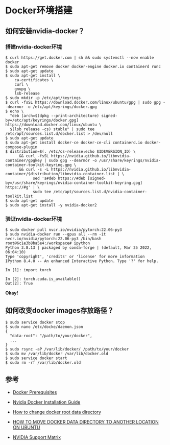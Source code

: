 # Docker环境搭建

## 如何安装nvidia-docker？

### 搭建nvidia-docker环境

```
$ curl https://get.docker.com | sh && sudo systemctl --now enable docker
$ sudo apt-get remove docker docker-engine docker.io containerd runc
$ sudo apt-get update
$ sudo apt-get install \
    ca-certificates \
    curl \
    gnupg \
    lsb-release
$ sudo mkdir -p /etc/apt/keyrings
$ curl -fsSL https://download.docker.com/linux/ubuntu/gpg | sudo gpg --dearmor -o /etc/apt/keyrings/docker.gpg
$ echo \
  "deb [arch=$(dpkg --print-architecture) signed-by=/etc/apt/keyrings/docker.gpg] https://download.docker.com/linux/ubuntu \
  $(lsb_release -cs) stable" | sudo tee /etc/apt/sources.list.d/docker.list > /dev/null
$ sudo apt-get update
$ sudo apt-get install docker-ce docker-ce-cli containerd.io docker-compose-plugin
$ distribution=$(. /etc/os-release;echo $ID$VERSION_ID) \
      && curl -fsSL https://nvidia.github.io/libnvidia-container/gpgkey | sudo gpg --dearmor -o /usr/share/keyrings/nvidia-container-toolkit-keyring.gpg \
      && curl -s -L https://nvidia.github.io/libnvidia-container/$distribution/libnvidia-container.list | \
            sed 's#deb https://#deb [signed-by=/usr/share/keyrings/nvidia-container-toolkit-keyring.gpg] https://#g' | \
            sudo tee /etc/apt/sources.list.d/nvidia-container-toolkit.list
$ sudo apt-get update
$ sudo apt-get install -y nvidia-docker2
```

### 验证nvidia-docker环境

```
$ sudo docker pull nvcr.io/nvidia/pytorch:22.06-py3
$ sudo nvidia-docker run --gpus all --rm -it nvcr.io/nvidia/pytorch:22.06-py3 /bin/bash
root@6c1e3b8ba5e4:/workspace# ipython
Python 3.8.13 | packaged by conda-forge | (default, Mar 25 2022, 06:04:10)
Type 'copyright', 'credits' or 'license' for more information
IPython 8.4.0 -- An enhanced Interactive Python. Type '?' for help.

In [1]: import torch

In [2]: torch.cuda.is_available()
Out[2]: True
```

**Okay!**

## 如何改变docker images存放路径？

```
$ sudo service docker stop
$ sudo nano /etc/docke/daemon.json
{
  "data-root": "/path/to/your/docker",
  ...
}
$ sudo rsync -aP /var/lib/docker/ /path/to/your/docker
$ sudo mv /var/lib/docker /var/lib/docker.old
$ sudo service docker start
$ sudo rm -rf /var/lib/docker.old
```



## 参考

- [Docker Prerequisites](https://docs.docker.com/engine/install/ubuntu/)

- [Nvidia Docker Installation Guide](https://docs.nvidia.com/datacenter/cloud-native/container-toolkit/install-guide.html)

- [How to change docker root data directory](https://tienbm90.medium.com/how-to-change-docker-root-data-directory-89a39be1a70b)

- [HOW TO MOVE DOCKER DATA DIRECTORY TO ANOTHER LOCATION ON UBUNTU](https://www.guguweb.com/2019/02/07/how-to-move-docker-data-directory-to-another-location-on-ubuntu/)

- [NVIDIA Support Matrix](https://docs.nvidia.com/deeplearning/frameworks/support-matrix/index.html)

    